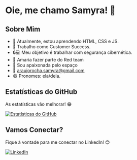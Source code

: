 
# Oie, me chamo Samyra! 👋

## Sobre Mim

- 🌱 Atualmente, estou aprendendo HTML, CSS e JS.
- 💼 Trabalho como Customer Success.
- 🔒💻 Meu objetivo é trabalhar com segurança cibernética.
- 🔴 Amaria fazer parte do Red team
- 🔭 Sou apaixonada pelo espaço
- 📧 araujorocha.samyra@gmail.com 
- 😄 Pronomes: ela/dela.
  


## Estatísticas do GitHub

As estatísticas vão melhorar! 😁

[![Estatísticas do GitHub](https://github-readme-stats.vercel.app/api?username=seu-username&show_icons=true&theme=dark)](https://github.com/araujorocha)

## Vamos Conectar?
Fique à vontade para me conectar no LinkedIn! 😊

[![LinkedIn](https://img.shields.io/badge/LinkedIn-Profile-blue)](https://www.linkedin.com/in/samyra-ara%C3%BAjo-rocha/)




